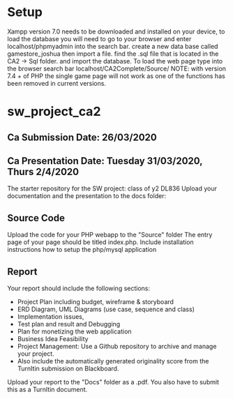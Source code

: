 # Setup
Xampp version 7.0 needs to be downloaded and installed on your device, to load the database you will need to go to your browser and enter localhost/phpmyadmin into the search bar. create a new data base called  gamestore_joshua then import a file. find the .sql file that is located in the CA2 -> Sql folder. and import the database.
To load the web page type into the browser search bar localhost/CA2Complete/Source/
NOTE: with version 7.4 + of PHP the single game page will not work as one of the functions has been removed in current versions.

# sw_project_ca2

## Ca Submission Date: 26/03/2020
## Ca Presentation Date: Tuesday 31/03/2020, Thurs 2/4/2020

The starter repository for the SW project: class of y2 DL836
Upload your documentation and the presentation to the docs folder:

## Source Code
Upload the code for your PHP webapp to the "Source" folder
The entry page of your page should be titled index.php.
Include installation instructions how to setup the php/mysql application

## Report
 Your report should include the following sections:
* Project Plan including budget, wireframe & storyboard
* ERD Diagram, UML Diagrams (use case, sequence and class)
* Implementation issues,
* Test plan and result and Debugging
* Plan for monetizing the web application
* Business Idea Feasibility
* Project Management: Use a Github repository to archive and manage your project.
* Also include the automatically generated originality score from the TurnItin submission on Blackboard.

Upload your report to the "Docs" folder as a .pdf. You also have to submit this as a TurnItin document.




